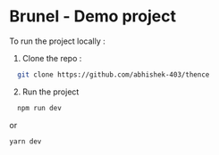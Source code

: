 # Brunel - Demo project

To run the project locally :

1. Clone the repo :

```bash
  git clone https://github.com/abhishek-403/thence
```
2. Run the project

  ```bash
    npm run dev
  ```
  or
  ```bash
  yarn dev
  ```

